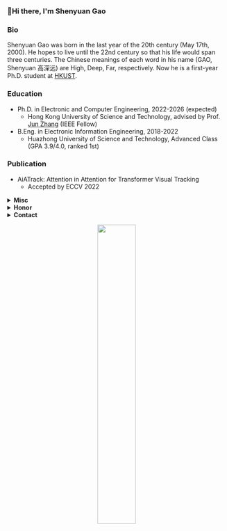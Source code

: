 ###  :wave:Hi there, I'm Shenyuan Gao

### Bio

Shenyuan Gao was born in the last year of the 20th century (May 17th, 2000). He hopes to live until the 22nd century so that his life would span three centuries. The Chinese meanings of each word in his name (GAO, Shenyuan 高深远) are High, Deep, Far, respectively. Now he is a first-year Ph.D. student at [HKUST](https://hkust.edu.hk/).

### Education

- Ph.D. in Electronic and Computer Engineering, 2022-2026 (expected)
  - Hong Kong University of Science and Technology, advised by Prof. [Jun Zhang](https://eejzhang.people.ust.hk/) (IEEE Fellow)
- B.Eng. in Electronic Information Engineering, 2018-2022
  - Huazhong University of Science and Technology, Advanced Class (GPA 3.9/4.0, ranked 1st)

### Publication

- AiATrack: Attention in Attention for Transformer Visual Tracking
  - Accepted by ECCV 2022

<details>
    <summary><b>Misc</b></summary>
    <ul>
        <li>Favourite Song: <a href='https://www.youtube.com/watch?v=kWy-ewDWixs' target='_blank'>Childhood Dreams</a></li>
        <li>Favourite Comics: <a href='https://en.wikipedia.org/wiki/One_Piece' target='_blank'>One Piece</a></li>
        <li>Favourite TV Series: <a href='https://en.wikipedia.org/wiki/The_Advisors_Alliance' target='_blank'>The Advisors Alliance</a></li>
    </ul>
</details>
<details>
    <summary><b>Honor</b></summary>
    <ul>
        <li><a href='https://fytgs.hkust.edu.hk/admissions/Admission-to-Hong-Kong-Campus/submitting-an-application/scholarships-and-fees#redbird' target='_blank'>RedBird PhD Scholarship</a></li>
        <li><a href='https://fytgs.hkust.edu.hk/admissions/Admission-to-Hong-Kong-Campus/submitting-an-application/scholarships-and-fees#pgs' target='_blank'>Postgraduate Scholarship</a></li>
        <li>Outstanding Graduate</li>
        <li>Outstanding Graduation Thesis</li>
        <li>Outstanding Undergraduate in Terms of Academic Performance</li>
        <li>National Scholarship</li>
    </ul>
</details>
<details>
    <summary><b>Contact</b></summary>
    <ul>
        <li>Mail: <a href='mailto:sygao@connect.ust.hk' target='_blank'>sygao@connect.ust.hk</a>, <a href='mailto:shenyuangao@gmail.com' target='_blank'>shenyuangao@gmail.com</a></li>
        <li>WeChat: <a href='https://gsy00517.github.io/about/index/Wechat.JPG' target='_blank'>gsycm0517</a></li>
        <li>QQ: <a href='https://gsy00517.github.io/about/index/QQ.JPG' target='_blank'>917547962</a></li>
    </ul>
</details>

<p align='center' width='100%'>
<a href='https://skyline.github.com/Little-Podi/'><img width='42%' src='https://github-readme-stats.vercel.app/api?username=Little-Podi&show_icons=true&theme=graywhite'></a>
</p>